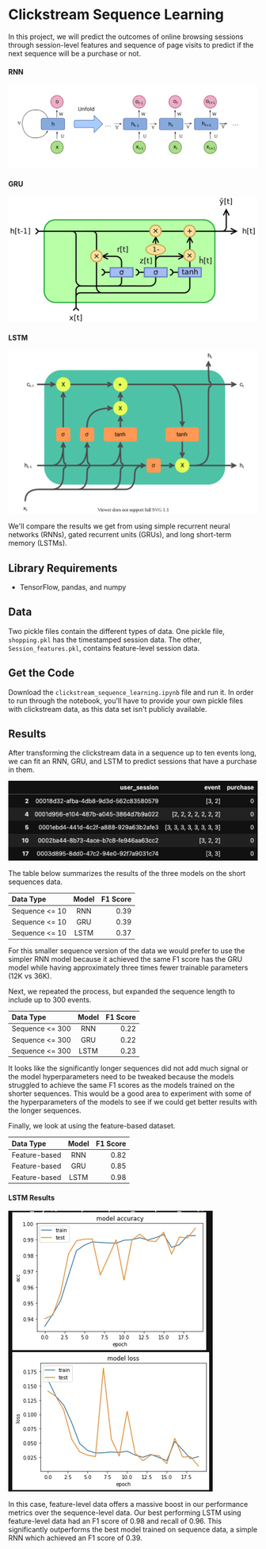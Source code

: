 # Clickstream Sequence Learning

In this project, we will predict the outcomes of online browsing sessions through session-level features and sequence of page visits to predict if the next sequence will be a purchase or not.

#### RNN
![rnn_image_wiki](https://github.com/chrispmaag/clickstream_sequence_learning/blob/main/images/rnn_image_wiki.png)

#### GRU
![gru_gates_wiki](https://github.com/chrispmaag/clickstream_sequence_learning/blob/main/images/gru_gates_wiki.png)

#### LSTM
![lstm_gates_wiki](https://github.com/chrispmaag/clickstream_sequence_learning/blob/main/images/lstm_gates_wiki.png)

We'll compare the results we get from using simple recurrent neural networks (RNNs), gated recurrent units (GRUs), and long short-term memory (LSTMs). 

## Library Requirements
- TensorFlow, pandas, and numpy

## Data
Two pickle files contain the different types of data. One pickle file, `shopping.pkl` has the timestamped session data. The other, `Session_features.pkl`, contains feature-level session data. 

## Get the Code
Download the `clickstream_sequence_learning.ipynb` file and run it. In order to run through the notebook, you'll have to provide your own pickle files with clickstream data, as this data set isn't publicly available.

## Results

After transforming the clickstream data in a sequence up to ten events long, we can fit an RNN, GRU, and LSTM to predict sessions that have a purchase in them.

![sequence_10](https://github.com/chrispmaag/clickstream_sequence_learning/blob/main/images/sequence_10.jpg)

The table below summarizes the results of the three models on the short sequences data.

| Data Type     | Model         | F1 Score|
|:------------- |:-------------:| -----:|
| Sequence <= 10| RNN           | 0.39 |
| Sequence <= 10| GRU           | 0.39 |
| Sequence <= 10| LSTM          | 0.37 |

For this smaller sequence version of the data we would prefer to use the simpler RNN model  because it achieved the same F1 score has the GRU model while having approximately three times fewer trainable parameters (12K vs 36K).

Next, we repeated the process, but expanded the sequence length to include up to 300 events.

| Data Type     | Model         | F1 Score|
|:------------- |:-------------:| -----:|
| Sequence <= 300| RNN           | 0.22 |
| Sequence <= 300| GRU           | 0.22 |
| Sequence <= 300| LSTM          | 0.23 |

It looks like the significantly longer sequences did not add much signal or the model hyperparameters need to be tweaked because the models struggled to achieve the same F1 scores as the models trained on the shorter sequences. This would be a good area to experiment with some of the hyperparameters of the models to see if we could get better results with the longer sequences.

Finally, we look at using the feature-based dataset.

| Data Type     | Model         | F1 Score|
|:------------- |:-------------:| -----:|
| Feature-based | RNN           | 0.82 |
| Feature-based | GRU           | 0.85 |
| Feature-based | LSTM          | 0.98 |

#### LSTM Results
![lstm_results_feat_charts](https://github.com/chrispmaag/clickstream_sequence_learning/blob/main/images/lstm_results_feat_charts.jpg)

In this case, feature-level data offers a massive boost in our performance metrics over the sequence-level data. Our best performing LSTM using feature-level data had an F1 score of 0.98 and recall of 0.96. This significantly outperforms the best model trained on sequence data, a simple RNN which achieved an F1 score of 0.39.